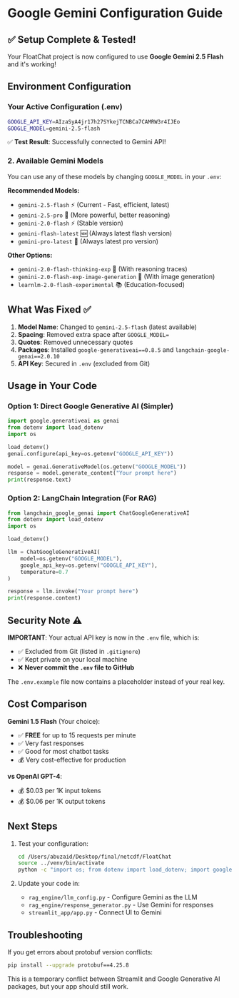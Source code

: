 # Google Gemini Configuration Guide

## ✅ Setup Complete & Tested!

Your FloatChat project is now configured to use **Google Gemini 2.5 Flash** and it's working!

## Environment Configuration

### Your Active Configuration (.env)
```bash
GOOGLE_API_KEY=AIzaSyA4jr17h27SYkejTCNBCa7CAMRW3r4IJEo
GOOGLE_MODEL=gemini-2.5-flash
```

✅ **Test Result**: Successfully connected to Gemini API!

### 2. Available Gemini Models
You can use any of these models by changing `GOOGLE_MODEL` in your `.env`:

**Recommended Models:**
- `gemini-2.5-flash` ⚡ (Current - Fast, efficient, latest)
- `gemini-2.5-pro` 🧠 (More powerful, better reasoning)
- `gemini-2.0-flash` ⚡ (Stable version)
- `gemini-flash-latest` 🆕 (Always latest flash version)
- `gemini-pro-latest` 🧠 (Always latest pro version)

**Other Options:**
- `gemini-2.0-flash-thinking-exp` 🤔 (With reasoning traces)
- `gemini-2.0-flash-exp-image-generation` 🎨 (With image generation)
- `learnlm-2.0-flash-experimental` 📚 (Education-focused)

## What Was Fixed ✅

1. **Model Name**: Changed to `gemini-2.5-flash` (latest available)
2. **Spacing**: Removed extra space after `GOOGLE_MODEL=`
3. **Quotes**: Removed unnecessary quotes
4. **Packages**: Installed `google-generativeai==0.8.5` and `langchain-google-genai==2.0.10`
5. **API Key**: Secured in `.env` (excluded from Git)

## Usage in Your Code

### Option 1: Direct Google Generative AI (Simpler)
```python
import google.generativeai as genai
from dotenv import load_dotenv
import os

load_dotenv()
genai.configure(api_key=os.getenv("GOOGLE_API_KEY"))

model = genai.GenerativeModel(os.getenv("GOOGLE_MODEL"))
response = model.generate_content("Your prompt here")
print(response.text)
```

### Option 2: LangChain Integration (For RAG)
```python
from langchain_google_genai import ChatGoogleGenerativeAI
from dotenv import load_dotenv
import os

load_dotenv()

llm = ChatGoogleGenerativeAI(
    model=os.getenv("GOOGLE_MODEL"),
    google_api_key=os.getenv("GOOGLE_API_KEY"),
    temperature=0.7
)

response = llm.invoke("Your prompt here")
print(response.content)
```

## Security Note ⚠️

**IMPORTANT**: Your actual API key is now in the `.env` file, which is:
- ✅ Excluded from Git (listed in `.gitignore`)
- ✅ Kept private on your local machine
- ❌ **Never commit the `.env` file to GitHub**

The `.env.example` file now contains a placeholder instead of your real key.

## Cost Comparison

**Gemini 1.5 Flash** (Your choice):
- ✅ **FREE** for up to 15 requests per minute
- ✅ Very fast responses
- ✅ Good for most chatbot tasks
- 💰 Very cost-effective for production

**vs OpenAI GPT-4**:
- 💰 $0.03 per 1K input tokens
- 💰 $0.06 per 1K output tokens

## Next Steps

1. Test your configuration:
   ```bash
   cd /Users/abuzaid/Desktop/final/netcdf/FloatChat
   source ../venv/bin/activate
   python -c "import os; from dotenv import load_dotenv; import google.generativeai as genai; load_dotenv(); genai.configure(api_key=os.getenv('GOOGLE_API_KEY')); model = genai.GenerativeModel(os.getenv('GOOGLE_MODEL')); print(model.generate_content('Say hello').text)"
   ```

2. Update your code in:
   - `rag_engine/llm_config.py` - Configure Gemini as the LLM
   - `rag_engine/response_generator.py` - Use Gemini for responses
   - `streamlit_app/app.py` - Connect UI to Gemini

## Troubleshooting

If you get errors about protobuf version conflicts:
```bash
pip install --upgrade protobuf==4.25.8
```

This is a temporary conflict between Streamlit and Google Generative AI packages, but your app should still work.
